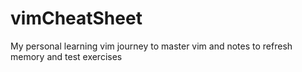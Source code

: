 # vimCheatSheet
My personal learning vim journey to master vim and notes to refresh memory and test exercises 
